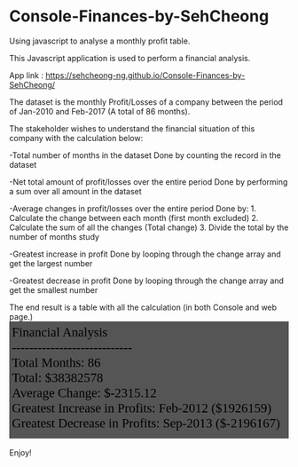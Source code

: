 # Console-Finances-by-SehCheong
Using javascript to analyse a monthly profit table.

This Javascript application is used to perform a financial analysis.

App link : https://sehcheong-ng.github.io/Console-Finances-by-SehCheong/


The dataset is the monthly Profit/Losses of a company between the period of Jan-2010 and Feb-2017 (A total of 86 months).

The stakeholder wishes to understand the financial situation of this company with the calculation below:


-Total number of months in the dataset
    Done by counting the record in the dataset

-Net total amount of profit/losses over the entire period
    Done by performing a sum over all amount in the dataset

-Average changes in profit/losses over the entire period
    Done by:
        1. Calculate the change between each month (first month excluded)
        2. Calculate the sum of all the changes (Total change)
        3. Divide the total by the number of months study

-Greatest increase in profit
    Done by looping through the change array and get the largest number

-Greatest decrease in profit
    Done by looping through the change array and get the smallest number

The end result is a table with all the calculation (in both Console and web page.)
![Screenshot](./Financial_analysis.png)

Enjoy!
